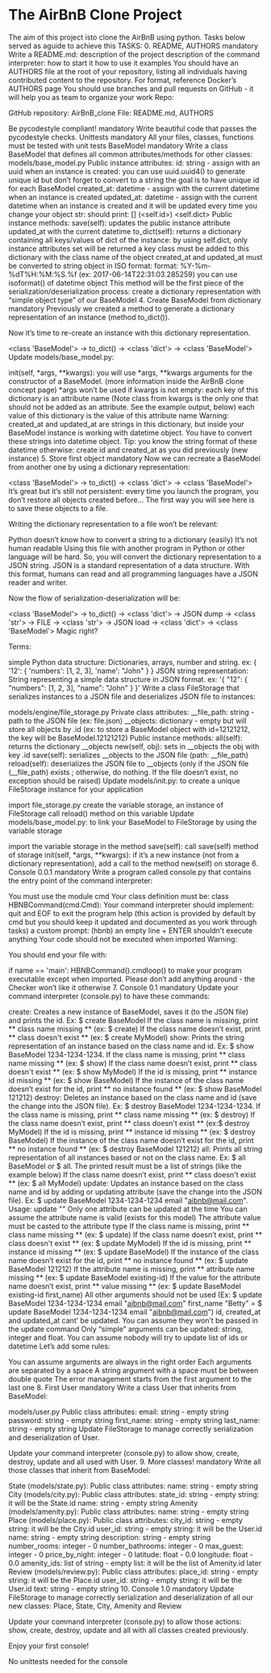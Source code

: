 # The AirBnB Clone Project

The aim of this project isto clone the AirBnB using python. Tasks below served as aguide to achieve this TASKS: 0. README, AUTHORS mandatory Write a README.md: description of the project description of the command interpreter: how to start it how to use it examples You should have an AUTHORS file at the root of your repository, listing all individuals having contributed content to the repository. For format, reference Docker’s AUTHORS page You should use branches and pull requests on GitHub - it will help you as team to organize your work Repo:

GitHub repository: AirBnB_clone File: README.md, AUTHORS

Be pycodestyle compliant! mandatory Write beautiful code that passes the pycodestyle checks.
Unittests mandatory All your files, classes, functions must be tested with unit tests
BaseModel mandatory Write a class BaseModel that defines all common attributes/methods for other classes:
models/base_model.py Public instance attributes: id: string - assign with an uuid when an instance is created: you can use uuid.uuid4() to generate unique id but don’t forget to convert to a string the goal is to have unique id for each BaseModel created_at: datetime - assign with the current datetime when an instance is created updated_at: datetime - assign with the current datetime when an instance is created and it will be updated every time you change your object str: should print: [] (<self.id>) <self.dict> Public instance methods: save(self): updates the public instance attribute updated_at with the current datetime to_dict(self): returns a dictionary containing all keys/values of dict of the instance: by using self.dict, only instance attributes set will be returned a key class must be added to this dictionary with the class name of the object created_at and updated_at must be converted to string object in ISO format: format: %Y-%m-%dT%H:%M:%S.%f (ex: 2017-06-14T22:31:03.285259) you can use isoformat() of datetime object This method will be the first piece of the serialization/deserialization process: create a dictionary representation with “simple object type” of our BaseModel 4. Create BaseModel from dictionary mandatory Previously we created a method to generate a dictionary representation of an instance (method to_dict()).

Now it’s time to re-create an instance with this dictionary representation.

<class 'BaseModel'> -> to_dict() -> <class 'dict'> -> <class 'BaseModel'> Update models/base_model.py:

init(self, *args, **kwargs): you will use *args, **kwargs arguments for the constructor of a BaseModel. (more information inside the AirBnB clone concept page) *args won’t be used if kwargs is not empty: each key of this dictionary is an attribute name (Note class from kwargs is the only one that should not be added as an attribute. See the example output, below) each value of this dictionary is the value of this attribute name Warning: created_at and updated_at are strings in this dictionary, but inside your BaseModel instance is working with datetime object. You have to convert these strings into datetime object. Tip: you know the string format of these datetime otherwise: create id and created_at as you did previously (new instance) 5. Store first object mandatory Now we can recreate a BaseModel from another one by using a dictionary representation:

<class 'BaseModel'> -> to_dict() -> <class 'dict'> -> <class 'BaseModel'> It’s great but it’s still not persistent: every time you launch the program, you don’t restore all objects created before… The first way you will see here is to save these objects to a file.

Writing the dictionary representation to a file won’t be relevant:

Python doesn’t know how to convert a string to a dictionary (easily) It’s not human readable Using this file with another program in Python or other language will be hard. So, you will convert the dictionary representation to a JSON string. JSON is a standard representation of a data structure. With this format, humans can read and all programming languages have a JSON reader and writer.

Now the flow of serialization-deserialization will be:

<class 'BaseModel'> -> to_dict() -> <class 'dict'> -> JSON dump -> <class 'str'> -> FILE -> <class 'str'> -> JSON load -> <class 'dict'> -> <class 'BaseModel'> Magic right?

Terms:

simple Python data structure: Dictionaries, arrays, number and string. ex: { '12': { 'numbers': [1, 2, 3], 'name': "John" } } JSON string representation: String representing a simple data structure in JSON format. ex: '{ "12": { "numbers": [1, 2, 3], "name": "John" } }' Write a class FileStorage that serializes instances to a JSON file and deserializes JSON file to instances:

models/engine/file_storage.py Private class attributes: __file_path: string - path to the JSON file (ex: file.json) __objects: dictionary - empty but will store all objects by .id (ex: to store a BaseModel object with id=12121212, the key will be BaseModel.12121212) Public instance methods: all(self): returns the dictionary __objects new(self, obj): sets in __objects the obj with key .id save(self): serializes __objects to the JSON file (path: __file_path) reload(self): deserializes the JSON file to __objects (only if the JSON file (__file_path) exists ; otherwise, do nothing. If the file doesn’t exist, no exception should be raised) Update models/init.py: to create a unique FileStorage instance for your application

import file_storage.py create the variable storage, an instance of FileStorage call reload() method on this variable Update models/base_model.py: to link your BaseModel to FileStorage by using the variable storage

import the variable storage in the method save(self): call save(self) method of storage init(self, *args, **kwargs): if it’s a new instance (not from a dictionary representation), add a call to the method new(self) on storage 6. Console 0.0.1 mandatory Write a program called console.py that contains the entry point of the command interpreter:

You must use the module cmd Your class definition must be: class HBNBCommand(cmd.Cmd): Your command interpreter should implement: quit and EOF to exit the program help (this action is provided by default by cmd but you should keep it updated and documented as you work through tasks) a custom prompt: (hbnb) an empty line + ENTER shouldn’t execute anything Your code should not be executed when imported Warning:

You should end your file with:

if name == 'main': HBNBCommand().cmdloop() to make your program executable except when imported. Please don’t add anything around - the Checker won’t like it otherwise 7. Console 0.1 mandatory Update your command interpreter (console.py) to have these commands:

create: Creates a new instance of BaseModel, saves it (to the JSON file) and prints the id. Ex: $ create BaseModel If the class name is missing, print ** class name missing ** (ex: $ create) If the class name doesn’t exist, print ** class doesn't exist ** (ex: $ create MyModel) show: Prints the string representation of an instance based on the class name and id. Ex: $ show BaseModel 1234-1234-1234. If the class name is missing, print ** class name missing ** (ex: $ show) If the class name doesn’t exist, print ** class doesn't exist ** (ex: $ show MyModel) If the id is missing, print ** instance id missing ** (ex: $ show BaseModel) If the instance of the class name doesn’t exist for the id, print ** no instance found ** (ex: $ show BaseModel 121212) destroy: Deletes an instance based on the class name and id (save the change into the JSON file). Ex: $ destroy BaseModel 1234-1234-1234. If the class name is missing, print ** class name missing ** (ex: $ destroy) If the class name doesn’t exist, print ** class doesn't exist ** (ex:$ destroy MyModel) If the id is missing, print ** instance id missing ** (ex: $ destroy BaseModel) If the instance of the class name doesn’t exist for the id, print ** no instance found ** (ex: $ destroy BaseModel 121212) all: Prints all string representation of all instances based or not on the class name. Ex: $ all BaseModel or $ all. The printed result must be a list of strings (like the example below) If the class name doesn’t exist, print ** class doesn't exist ** (ex: $ all MyModel) update: Updates an instance based on the class name and id by adding or updating attribute (save the change into the JSON file). Ex: $ update BaseModel 1234-1234-1234 email "aibnb@mail.com". Usage: update "" Only one attribute can be updated at the time You can assume the attribute name is valid (exists for this model) The attribute value must be casted to the attribute type If the class name is missing, print ** class name missing ** (ex: $ update) If the class name doesn’t exist, print ** class doesn't exist ** (ex: $ update MyModel) If the id is missing, print ** instance id missing ** (ex: $ update BaseModel) If the instance of the class name doesn’t exist for the id, print ** no instance found ** (ex: $ update BaseModel 121212) If the attribute name is missing, print ** attribute name missing ** (ex: $ update BaseModel existing-id) If the value for the attribute name doesn’t exist, print ** value missing ** (ex: $ update BaseModel existing-id first_name) All other arguments should not be used (Ex: $ update BaseModel 1234-1234-1234 email "aibnb@mail.com" first_name "Betty" = $ update BaseModel 1234-1234-1234 email "aibnb@mail.com") id, created_at and updated_at cant’ be updated. You can assume they won’t be passed in the update command Only “simple” arguments can be updated: string, integer and float. You can assume nobody will try to update list of ids or datetime Let’s add some rules:

You can assume arguments are always in the right order Each arguments are separated by a space A string argument with a space must be between double quote The error management starts from the first argument to the last one 8. First User mandatory Write a class User that inherits from BaseModel:

models/user.py Public class attributes: email: string - empty string password: string - empty string first_name: string - empty string last_name: string - empty string Update FileStorage to manage correctly serialization and deserialization of User.

Update your command interpreter (console.py) to allow show, create, destroy, update and all used with User. 9. More classes! mandatory Write all those classes that inherit from BaseModel:

State (models/state.py): Public class attributes: name: string - empty string City (models/city.py): Public class attributes: state_id: string - empty string: it will be the State.id name: string - empty string Amenity (models/amenity.py): Public class attributes: name: string - empty string Place (models/place.py): Public class attributes: city_id: string - empty string: it will be the City.id user_id: string - empty string: it will be the User.id name: string - empty string description: string - empty string number_rooms: integer - 0 number_bathrooms: integer - 0 max_guest: integer - 0 price_by_night: integer - 0 latitude: float - 0.0 longitude: float - 0.0 amenity_ids: list of string - empty list: it will be the list of Amenity.id later Review (models/review.py): Public class attributes: place_id: string - empty string: it will be the Place.id user_id: string - empty string: it will be the User.id text: string - empty string 10. Console 1.0 mandatory Update FileStorage to manage correctly serialization and deserialization of all our new classes: Place, State, City, Amenity and Review

Update your command interpreter (console.py) to allow those actions: show, create, destroy, update and all with all classes created previously.

Enjoy your first console!

No unittests needed for the console
